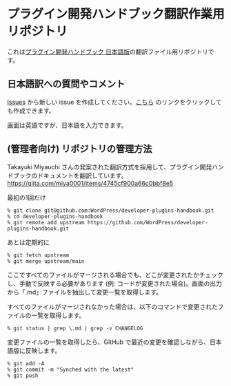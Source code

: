 <!--
# developer-plugins-handbook
Welcome to the WordPress Plugin Developer Handbook; are you ready to jump right in to the world of WordPress plugins?
-->

# プラグイン開発ハンドブック翻訳作業用リポジトリ

これは[プラグイン開発ハンドブック 日本語版](https://ja.wordpress.org/team/handbook/plugin-development/)の翻訳ファイル用リポジトリです。

## 日本語訳への質問やコメント

[Issues](https://github.com/jawordpressorg/developer-plugins-handbook/issues) から新しい issue を作成してください。[こちら](https://github.com/jawordpressorg/developer-plugins-handbook/issues/new) のリンクをクリックしても作成できます。

画面は英語ですが、日本語を入力できます。

## (管理者向け) リポジトリの管理方法

Takayuki Miyauchi さんの発案された翻訳方式を採用して、プラグイン開発ハンドブックのドキュメントを翻訳しています。
https://qiita.com/miya0001/items/4745cf900a66c0bbf8e5

最初の1回だけ
```
% git clone git@github.com:WordPress/developer-plugins-handbook.git
% cd developer-plugins-handbook
% git remote add upstream https://github.com/WordPress/developer-plugins-handbook.git
```
あとは定期的に
```
% git fetch upstream
% git merge upstream/main
```

ここですべてのファイルがマージされる場合でも、どこが変更されたかチェックし、手動で反映する必要があります (例: コードが変更された場合)。画面の出力から「.md」ファイルを抽出して変更一覧を取得します。

すべてのファイルがマージされなかった場合は、以下のコマンドで変更されたファイルの一覧を取得します。
```
% git status | grep \.md | grep -v CHANGELOG
```

変更ファイルの一覧を取得したら、GitHub で最近の変更を確認しながら、日本語版に反映します。
```
% git add -A
% git commit -m "Synched with the latest"
% git push
```
